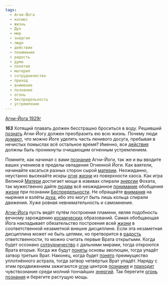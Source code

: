 ```yaml
---
tags:
  - Агни-Йога
  - космос
  - жизнь
  - Дух
  - мир
  - энергия
  - люди
  - действие
  - понимание
  - радость
  - дума
  - понятие
  - материя
  - сотрудничество
  - приход
  - внимание
  - познание
  - огонь
  - беспредельность
  - устремление
---
```


[Агни-Йога 1929г](/agni/1929)

___163___
Хотящий плавать должен бесстрашно броситься в воду. Решивший [познать](/tag/#[познание](/tag/#познание)) Агни-Йогу должен преобразить ею всю жизнь. Почему люди [думают](/tag/#дума), что можно Йоге уделять часть ленивого досуга, пребывая в нечистых помыслах всё остальное время? Именно, все [действия](/tag/#действие) должны быть проникнуты очищающим огненным устремлением.   

Помните, как начинал с вами [познание](/tag/#познание) Агни-Йоги, так же и вы вводите ваших учеников в пределы овладения Огненной Йоги. Как ваятели, начинайте касаться разных сторон сырой [материи](/tag/#материя). Неожиданно, неустанно высекайте искры [огня](/tag/#[огонь](/tag/#огонь)) [жизни](/tag/#жизнь) из поверхности хаоса. Как игра Великой [Матери](/tag/#материя) достигает мощи в извивах спирали [энергии](/tag/#энергия) Фохата, так мужественно дайте [людям](/tag/#люди) всё неожиданное [понимание](/tag/#понимание) обобщения [жизни](/tag/#жизнь) при познании [Беспредельности](/tag/#беспредельность). Не обращайте [внимания](/tag/#внимание) на ныряния и взлёты [духа](/tag/#Дух), ибо это могут быть лишь кольца спирали движения. Хуже ровная невнимательность и самомнение.   

[Агни-Йога](/tag/#Агни-Йога) пусть ведёт путём построения пламени, являя подобность вечному зарождению [космических](/tag/#космос) образований. Самая обобщающая Йога накладывает обязательство построения всей [жизни](/tag/#жизнь) в соответственной незаметной внешне дисциплине. Если эта незаметная дисциплина может не быть цепями, но претворится в [радость](/tag/#радость) ответственности, то можно считать первые Врата открытыми. Когда будет осознано [сотрудничество](/tag/#сотрудничество) с дальними мирами, тогда откроются Врата вторые. Когда же будут [поняты](/tag/#понятие) основы эволюции, тогда упадёт затвор третьих Врат. Наконец, когда будет [понято](/tag/#понятие) преимущество уплотнённого астрала, тогда затвор четвёртых Врат упадёт. Наряду с этим продвижением зажигаются [огни](/tag/#[огонь](/tag/#огонь)) центров [познания](/tag/#познание) и [приходит](/tag/#приход) чувствознание среди молний тончайших [энергий](/tag/#энергия). Так берегите [огонь](/tag/#огонь) [познания](/tag/#познание) и берегите растущую мощь.
